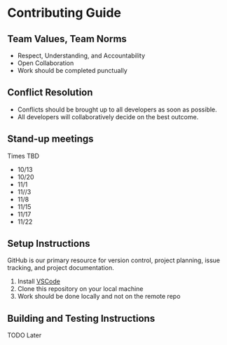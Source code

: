 # Contributing Guide 
## Team Values, Team Norms
- Respect, Understanding, and Accountability
- Open Collaboration
- Work should be completed punctually 
## Conflict Resolution
- Conflicts should be brought up to all developers as soon as possible. 
- All developers will collaboratively decide on the best outcome. 
## Stand-up meetings
Times TBD
- 10/13 
- 10/20
- 11/1
- 11//3
- 11/8
- 11/15
- 11/17
- 11/22
## Setup Instructions
GitHub is our primary resource for version control, project planning, issue tracking, and project documentation.
1. Install [VSCode](https://code.visualstudio.com)
1. Clone this repository on your local machine
1. Work should be done locally and not on the remote repo
## Building and Testing Instructions
TODO Later

